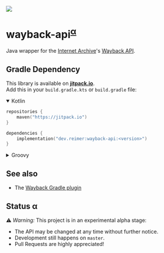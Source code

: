 [![](https://jitpack.io/v/dev.reimer/wayback-api.svg)](https://jitpack.io/#dev.reimer/wayback-api)

# wayback-api<sup>[α](#status-α)</sup>

Java wrapper for the [Internet Archive](https://archive.org)'s [Wayback API](https://archive.org/help/wayback_api.php).

## Gradle Dependency

This library is available on [**jitpack.io**](https://jitpack.io/#dev.reimer/wayback-api).  
Add this in your `build.gradle.kts` or `build.gradle` file:

<details open><summary>Kotlin</summary>

```kotlin
repositories {
    maven("https://jitpack.io")
}

dependencies {
    implementation("dev.reimer:wayback-api:<version>")
}
```

</details>

<details><summary>Groovy</summary>

```groovy
repositories {
    maven { url 'https://jitpack.io' }
}

dependencies {
    implementation 'dev.reimer:wayback-api:<version>'
}
```

</details>

## See also

- The [Wayback Gradle plugin](https://github.com/reimersoftware/wayback-gradle-plugin)

## Status α

⚠️ _Warning:_ This project is in an experimental alpha stage:
- The API may be changed at any time without further notice.
- Development still happens on `master`.
- Pull Requests are highly appreciated!
